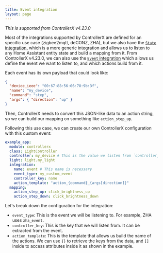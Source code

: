 ```yaml
---
title: Event integration
layout: page
---
```


_This is supported from ControllerX v4.23.0_

Most of the integrations supported by ControllerX are defined for an specific use case (zigbee2mqtt, deCONZ, ZHA), but we also have the [`State` integration](/controllerx/start/integrations#state), which is a more generic integration and allows us to listen to any Home Assistant entity state and build a mapping from it. From ControllerX v4.23.0, we can also use the [`Event` integration](/controllerx/start/integrations#event) which allows us define the event we want to listen to, and which actions build from it.

Each event has its own payload that could look like:

```json
{
  "device_ieee": "00:67:88:56:06:78:9b:3f",
  "name": "my_device",
  "command": "step",
  "args": { "direction": "up" }
}
```

Then, ControllerX needs to convert this JSON-like data to an action string, so we can build our mapping on something like `action_step_up`.

Following this use case, we can create our own ControllerX configuration with this custom event:

```yaml
example_app:
  module: controllerx
  class: LightController
  controller: my_device # This is the value we listen from `controller_key` defined below.
  light: light.my_light
  integration:
    name: event # This name is necessary
    event_type: my_custom_event
    controller_key: name
    action_template: "action_{command}_{args[direction]}"
  mapping:
    action_step_up: click_brightness_up
    action_step_down: click_brightness_down
```

Let's break down the configuration for the integration:

- `event_type`: This is the event we will be listening to. For example, ZHA uses `zha_event`.
- `controller_key`: This is the key that we will listen from. It can be extracted from the event.
- `action_template`: This is the template that allows us build the name of the actions. We can use `{}` to retrieve the keys from the data, and `[]` inside to access attributes inside it as shown in the example.
